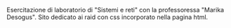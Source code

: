 Esercitazione di laboratorio di "Sistemi e reti" con la professoressa "Marika Desogus".
Sito dedicato ai raid con css incorporato nella pagina html.
